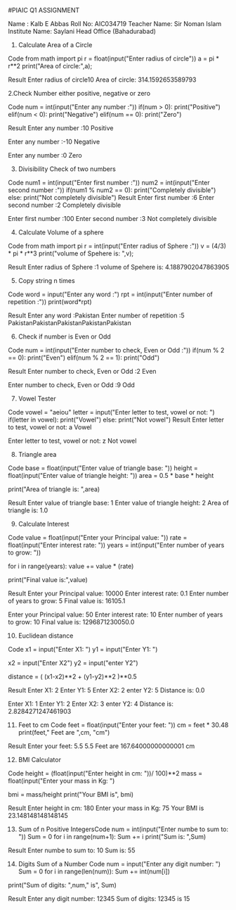 #PIAIC Q1 ASSIGNMENT

Name : Kalb E Abbas
Roll No: AIC034719
Teacher Name: Sir Noman Islam
Institute Name: Saylani Head Office (Bahadurabad)


1. Calculate Area of a Circle

Code
from math import pi
r = float(input("Enter radius of circle"))
a = pi * r**2
print("Area of circle:",a);

Result
Enter radius of circle10
Area of circle: 314.1592653589793

2.Check Number either positive, negative or zero

Code
num = int(input("Enter any number :"))
if(num > 0):
    print("Positive")
elif(num < 0):
    print("Negative")
elif(num == 0):
    print("Zero")

Result
Enter any number :10
Positive

Enter any number :-10
Negative

Enter any number :0
Zero

3. Divisibility Check of two numbers

Code
num1 = int(input("Enter first number :"))
num2 = int(input("Enter second number :"))
if(num1 % num2 == 0):
    print("Completely divisible")
else:
    print("Not completely divisible")
Result
Enter first number :6
Enter second number :2
Completely divisible

Enter first number :100
Enter second number :3
Not completely divisible

4. Calculate Volume of a sphere

Code
from math import pi
r = int(input("Enter radius of Sphere :"))
v = (4/3) * pi * r**3
print("volume of Spehere is: ",v);

Result
Enter radius of Sphere :1
volume of Spehere is:  4.1887902047863905


5. Copy string n times

Code
word = input("Enter any word :")
rpt = int(input("Enter number of repetition :"))
print(word*rpt)

Result
Enter any word :Pakistan
Enter number of repetition :5
PakistanPakistanPakistanPakistanPakistan

6. Check if number is Even or Odd

Code
num = int(input("Enter number to check, Even or Odd :"))
if(num % 2 == 0):
    print("Even")
elif(num % 2 == 1):
    print("Odd")

Result
Enter number to check, Even or Odd :2
Even

Enter number to check, Even or Odd :9
Odd

7. Vowel Tester

Code
vowel = "aeiou"
letter = input("Enter letter to test, vowel or not: ")
if(letter in vowel):
    print("Vowel")
else:
    print("Not vowel")
Result
Enter letter to test, vowel or not: a
Vowel

Enter letter to test, vowel or not: z
Not vowel

8. Triangle area

Code
base = float(input("Enter value of triangle base: "))
height = float(input("Enter value of triangle height: "))
area = 0.5 * base * height

print("Area of triangle is: ",area)

Result
Enter value of triangle base: 1
Enter value of triangle height: 2
Area of triangle is:  1.0

9. Calculate Interest

Code
value = float(input("Enter your Principal value: "))
rate = float(input("Enter interest rate: "))
years =  int(input("Enter number of years to grow: "))

for i in range(years):
    value += value * (rate)

print("Final value is:",value)


Result
Enter your Principal value: 10000
Enter interest rate: 0.1
Enter number of years to grow: 5
Final value is: 16105.1

Enter your Principal value: 50
Enter interest rate: 10
Enter number of years to grow: 10
Final value is: 1296871230050.0




10. Euclidean distance

Code
x1 = input("Enter X1: ")
y1 = input("Enter Y1: ")

x2 = input("Enter X2")
y2 = input("enter Y2")

distance = ( (x1-x2)**2 + (y1-y2)**2 )**0.5

Result
Enter X1: 2
Enter Y1: 5
Enter X2: 2
enter Y2: 5
Distance is: 0.0

Enter X1: 1
Enter Y1: 2
Enter X2: 3
enter Y2: 4
Distance is: 2.8284271247461903

11. Feet to cm
Code
feet = float(input("Enter your feet: "))
cm = feet * 30.48
print(feet," Feet are ",cm, "cm")

Result
Enter your feet: 5.5
5.5  Feet are  167.64000000000001 cm


12. BMI Calculator

Code
height = (float(input("Enter height in cm: "))/ 100)**2
mass = float(input("Enter your mass in Kg: ")

bmi = mass/height
print("Your BMI is", bmi)

Result
Enter height in cm: 180
Enter your mass in Kg: 75
Your BMI is 23.148148148148145


 

13. Sum of n Positive IntegersCode
num = int(input("Enter numbe to sum to: "))
Sum = 0
for i in range(num+1):
    Sum += i
print("Sum is: ",Sum)

Result
Enter numbe to sum to: 10
Sum is:  55





14. Digits Sum of a Number
Code
num = input("Enter any digit number: ")
Sum = 0
for i in range(len(num)):
    Sum += int(num[i])

print("Sum of digits: ",num," is", Sum)

Result
Enter any digit number: 12345
Sum of digits:  12345  is 15
















